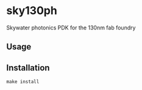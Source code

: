 # sky130ph

Skywater photonics PDK for the 130nm fab foundry

## Usage

## Installation

`make install`

